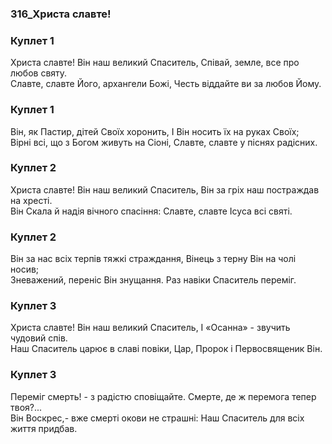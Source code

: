 ### 316_Христа славте!
### Куплет 1
Христа славте! Він наш великий Спаситель, Співай, земле, все про любов святу. <br/>Славте, славте Його, архангели Божі, Честь віддайте ви за любов Йому.
### Куплет 1
Він, як Пастир, дітей Своїх хоронить, І Він носить їх на руках Своїх; <br/>Вірні всі, що з Богом живуть на Сіоні, Славте, славте у піснях радісних.
### Куплет 2
Христа славте! Він наш великий Спаситель, Він за гріх наш постраждав на хресті. <br/>Він Скала й надія вічного спасіння: Славте, славте Ісуса всі святі.
### Куплет 2
Він за нас всіх терпів тяжкі страждання, Вінець з терну Він на чолі носив; <br/>Зневажений, переніс Він знущання. Раз навіки Спаситель переміг.
### Куплет 3
Христа славте! Він наш великий Спаситель, І «Осанна» - звучить чудовий спів. <br/>Наш Спаситель царює в славі повіки, Цар, Пророк і Первосвященик Він.
### Куплет 3
Переміг смерть! - з радістю сповіщайте. Смерте, де ж перемога тепер твоя?... <br/>Він Воскрес,- вже смерті окови не страшні: Наш Спаситель для всіх життя придбав.
